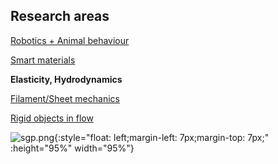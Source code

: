 ## Research areas

[Robotics + Animal behaviour](./robotics)

[Smart materials](./material)

**Elasticity, Hydrodynamics**

[Filament/Sheet mechanics](./sheet_morph)

[Rigid objects in flow](./mr_eqn)

![sgp.png]({{site.baseurl}}/figs/banner.jpg){:style="float: left;margin-left: 7px;margin-top: 7px;" :height="95%" width="95%"}
